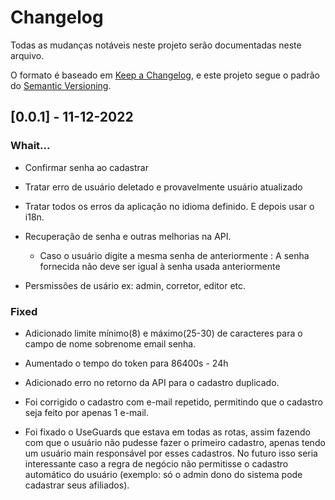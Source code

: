 # Changelog

Todas as mudanças notáveis neste projeto serão documentadas neste arquivo.

O formato é baseado em [Keep a Changelog](https://keepachangelog.com/en/1.0.0/),
e este projeto segue o padrão do [Semantic Versioning](https://semver.org/spec/v2.0.0.html).


## [0.0.1] - 11-12-2022

### Whait...

 - Confirmar senha ao cadastrar

 - Tratar erro de usuário deletado e provavelmente usuário atualizado
 
 - Tratar todos os erros da aplicação no idioma definido. E depois usar o i18n.

 - Recuperação de senha e outras melhorias na API.
    - Caso o usuário digite a mesma senha de anteriormente : A senha fornecida não deve ser igual à senha usada anteriormente

 - Persmissões de usário ex: admin, corretor, editor etc.

### Fixed

- Adicionado limite mínimo(8) e máximo(25-30) de caracteres para o campo de nome sobrenome email senha.

- Aumentado o tempo do token para 86400s - 24h

- Adicionado erro no retorno da API para o cadastro duplicado.

- Foi corrigido o cadastro com e-mail repetido, permitindo que o cadastro seja feito por apenas 1 e-mail.

- Foi fixado o UseGuards que estava em todas as rotas, assim fazendo com que o usuário não pudesse fazer o primeiro cadastro, apenas tendo um usuário main responsável por esses cadastros. No futuro isso seria interessante caso a regra de negócio não permitisse o cadastro automático do usuário (exemplo: só o admin dono do sistema pode cadastrar seus afiliados).
